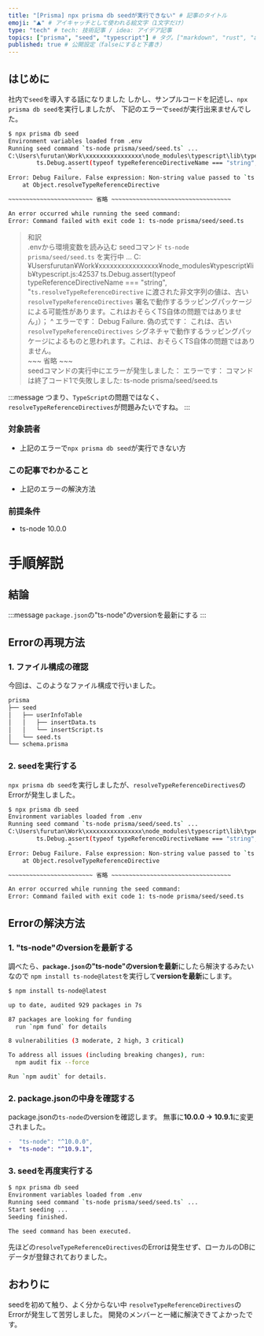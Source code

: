 ```yaml
---
title: "[Prisma] npx prisma db seedが実行できない" # 記事のタイトル
emoji: "⛰" # アイキャッチとして使われる絵文字（1文字だけ）
type: "tech" # tech: 技術記事 / idea: アイデア記事
topics: ["prisma", "seed", "typescript"] # タグ。["markdown", "rust", "aws"]のように指定する
published: true # 公開設定（falseにすると下書き）
---
```

## はじめに
社内で`seed`を導入する話になりました
しかし、サンプルコードを記述し、`npx prisma db seed`を実行しましたが、
下記のエラーで`seed`が実行出来ませんでした。
```bash
$ npx prisma db seed
Environment variables loaded from .env
Running seed command `ts-node prisma/seed/seed.ts` ...
C:\Users\furutan\Work\xxxxxxxxxxxxxxxx\node_modules\typescript\lib\typescript.js:42537
        ts.Debug.assert(typeof typeReferenceDirectiveName === "string", "Non-string value passed to `ts.resolveTypeReferenceDirective`, likely by a wrapping package working with an outdated `resolveTypeReferenceDirectives` signature. This is probably not a problem in TS itself.");
                 ^
Error: Debug Failure. False expression: Non-string value passed to `ts.resolveTypeReferenceDirective`, likely by a wrapping package working with an outdated `resolveTypeReferenceDirectives` signature. This is probably not a problem in TS itself.
    at Object.resolveTypeReferenceDirective 

~~~~~~~~~~~~~~~~~~~~~~~~ 省略 ~~~~~~~~~~~~~~~~~~~~~~~~~~~~~~~~~~

An error occurred while running the seed command:
Error: Command failed with exit code 1: ts-node prisma/seed/seed.ts

```
> 和訳<br>.envから環境変数を読み込む
seedコマンド `ts-node prisma/seed/seed.ts` を実行中 ...
C:¥Usersfurutan¥Work¥xxxxxxxxxxxxxxxx¥node_modules¥typescript¥lib¥typescript.js:42537
        ts.Debug.assert(typeof typeReferenceDirectiveName === "string", "`ts.resolveTypeReferenceDirective` に渡された非文字列の値は、古い `resolveTypeReferenceDirectives` 署名で動作するラッピングパッケージによる可能性があります。これはおそらくTS自体の問題ではありません」）；
                 ^
エラーです： Debug Failure. 偽の式です： これは、古い `resolveTypeReferenceDirectives` シグネチャで動作するラッピングパッケージによるものと思われます。これは、おそらくTS自体の問題ではありません。<br>~~~ 省略 ~~~<br>seedコマンドの実行中にエラーが発生しました：
エラーです： コマンドは終了コード1で失敗しました: ts-node prisma/seed/seed.ts

:::message
つまり、`TypeScript`の問題ではなく、`resolveTypeReferenceDirectives`が問題みたいですね。
:::


### 対象読者
- 上記のエラーで`npx prisma db seed`が実行できない方

### この記事でわかること
- 上記のエラーの解決方法


### 前提条件
- ts-node 10.0.0

# 手順解説

## 結論
:::message
`package.json`の"ts-node"のversionを最新にする
:::
## Errorの再現方法
### 1. ファイル構成の確認
今回は、このようなファイル構成で行いました。
```bash
prisma
├── seed
│   ├── userInfoTable
│   │   ├── insertData.ts
│   │   └── insertScript.ts
│   └── seed.ts
└── schema.prisma
```

### 2. seedを実行する
`npx prisma db seed`を実行しましたが、`resolveTypeReferenceDirectives`のErrorが発生しました。

```bash
$ npx prisma db seed
Environment variables loaded from .env
Running seed command `ts-node prisma/seed/seed.ts` ...
C:\Users\furutan\Work\xxxxxxxxxxxxxxxx\node_modules\typescript\lib\typescript.js:42537
        ts.Debug.assert(typeof typeReferenceDirectiveName === "string", "Non-string value passed to `ts.resolveTypeReferenceDirective`, likely by a wrapping package working with an outdated `resolveTypeReferenceDirectives` signature. This is probably not a problem in TS itself.");
                 ^
Error: Debug Failure. False expression: Non-string value passed to `ts.resolveTypeReferenceDirective`, likely by a wrapping package working with an outdated `resolveTypeReferenceDirectives` signature. This is probably not a problem in TS itself.
    at Object.resolveTypeReferenceDirective 

~~~~~~~~~~~~~~~~~~~~~~~~ 省略 ~~~~~~~~~~~~~~~~~~~~~~~~~~~~~~~~~~

An error occurred while running the seed command:
Error: Command failed with exit code 1: ts-node prisma/seed/seed.ts
```

## Errorの解決方法
### 1. "ts-node"のversionを最新する
調べたら、**`package.json`の"ts-node"のversionを最新**にしたら解決するみたいなので
`npm install ts-node@latest`を実行して**versionを最新**にします。
```bash
$ npm install ts-node@latest

up to date, audited 929 packages in 7s

87 packages are looking for funding
  run `npm fund` for details

8 vulnerabilities (3 moderate, 2 high, 3 critical)

To address all issues (including breaking changes), run:
  npm audit fix --force

Run `npm audit` for details.
```
### 2. package.jsonの中身を確認する
package.jsonの`ts-node`のversionを確認します。
無事に**10.0.0 -> 10.9.1**に変更されました。
```diff json: package.json
-  "ts-node": "^10.0.0",
+  "ts-node": "^10.9.1",
```

### 3. seedを再度実行する
```bash
$ npx prisma db seed
Environment variables loaded from .env
Running seed command `ts-node prisma/seed/seed.ts` ...
Start seeding ...
Seeding finished.

The seed command has been executed.
```

先ほどの`resolveTypeReferenceDirectives`のErrorは発生せず、ローカルのDBにデータが登録されておりました。

## おわりに
seedを初めて触り、よく分からない中
`resolveTypeReferenceDirectives`のErrorが発生して苦労しました。
開発のメンバーと一緒に解決できてよかったです。

